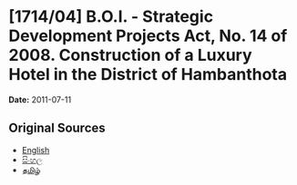 # [1714/04] B.O.I. - Strategic Development Projects Act, No. 14 of 2008. Construction of a Luxury Hotel in the District of Hambanthota

**Date:** 2011-07-11

## Original Sources

- [English](https://documents.gov.lk/view/extra-gazettes/2011/7/1714-04_E.pdf)
- [සිංහල](https://documents.gov.lk/view/extra-gazettes/2011/7/1714-04_S.pdf)
- [தமிழ்](https://documents.gov.lk/view/extra-gazettes/2011/7/1714-04_T.pdf)
